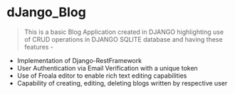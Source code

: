 # dJango_Blog

> This is a basic Blog Application created in DJANGO highlighting use of CRUD operations in DJANGO SQLITE database and having these features - 
- Implementation of Django-RestFramework
- User Authentication via Email Verification with a unique token
- Use of Froala editor to enable rich text editing capabilities
- Capability of creating, editing, deleting blogs written by respective user

